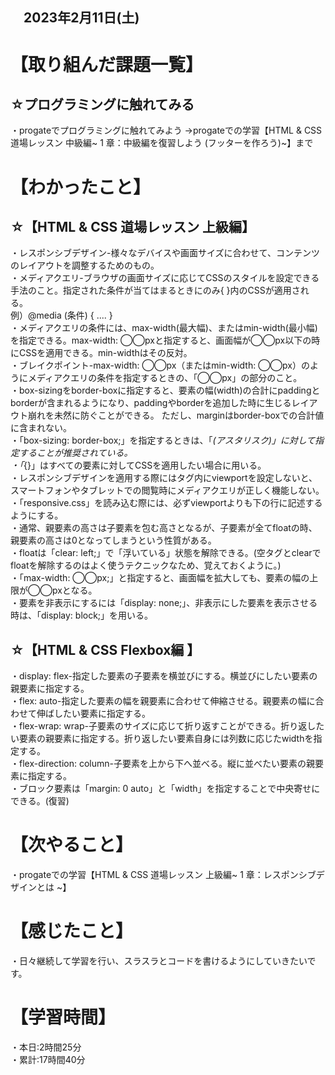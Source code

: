 ## 　2023年2月11日(土)

# 【取り組んだ課題一覧】
## ☆プログラミングに触れてみる
・progateでプログラミングに触れてみよう
→progateでの学習【HTML & CSS 道場レッスン 中級編~ 1 章：中級編を復習しよう (フッターを作ろう)~】まで
# 【わかったこと】
## ☆【HTML & CSS 道場レッスン 上級編】
・レスポンシブデザイン-様々なデバイスや画面サイズに合わせて、コンテンツのレイアウトを調整するためのもの。  
・メディアクエリ-ブラウザの画面サイズに応じてCSSのスタイルを設定できる手法のこと。指定された条件が当てはまるときにのみ{ }内のCSSが適用される。  
  例）@media (条件) { .... }  
・メディアクエリの条件には、max-width(最大幅)、またはmin-width(最小幅)を指定できる。max-width: ◯◯pxと指定すると、画面幅が◯◯px以下の時にCSSを適用できる。min-widthはその反対。  
・ブレイクポイント-max-width: ◯◯px（またはmin-width: ◯◯px）のようにメディアクエリの条件を指定するときの、「◯◯px」の部分のこと。  
・box-sizingをborder-boxに指定すると、要素の幅(width)の合計にpaddingとborderが含まれるようになり、paddingやborderを追加した時に生じるレイアウト崩れを未然に防ぐことができる。
ただし、marginはborder-boxでの合計値に含まれない。  
・「box-sizing: border-box;」を指定するときは、「*(アスタリスク)」に対して指定することが推奨されている。  
・「*{}」はすべての要素に対してCSSを適用したい場合に用いる。  
・レスポンシブデザインを適用する際には<head>タグ内にviewportを設定しないと、スマートフォンやタブレットでの閲覧時にメディアクエリが正しく機能しない。  
・「responsive.css」を読み込む際には、必ずviewportよりも下の行に記述するようにする。  
・通常、親要素の高さは子要素を包む高さとなるが、子要素が全てfloatの時、親要素の高さは0となってしまうという性質がある。  
・floatは「clear: left;」で「浮いている」状態を解除できる。(空タグとclearでfloatを解除するのはよく使うテクニックなため、覚えておくように。)  
・「max-width: ◯◯px;」と指定すると、画面幅を拡大しても、要素の幅の上限が◯◯pxとなる。  
・要素を非表示にするには「display: none;」、非表示にした要素を表示させる時は、「display: block;」を用いる。  
## ☆【HTML & CSS Flexbox編 】
・display: flex-指定した要素の子要素を横並びにする。横並びにしたい要素の親要素に指定する。  
・flex: auto-指定した要素の幅を親要素に合わせて伸縮させる。親要素の幅に合わせて伸ばしたい要素に指定する。  
・flex-wrap: wrap-子要素のサイズに応じて折り返すことができる。折り返したい要素の親要素に指定する。折り返したい要素自身には列数に応じたwidthを指定する。  
・flex-direction: column-子要素を上から下へ並べる。縦に並べたい要素の親要素に指定する。  
・ブロック要素は「margin: 0 auto」と「width」を指定することで中央寄せにできる。(復習)
# 【次やること】
・progateでの学習【HTML & CSS 道場レッスン 上級編~ 1 章：レスポンシブデザインとは ~】
# 【感じたこと】
・日々継続して学習を行い、スラスラとコードを書けるようにしていきたいです。
# 【学習時間】
・本日:2時間25分  
・累計:17時間40分
